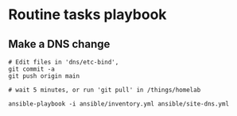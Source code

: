 Routine tasks playbook
======================


Make a DNS change
-----------------

```
# Edit files in 'dns/etc-bind', 
git commit -a
git push origin main

# wait 5 minutes, or run 'git pull' in /things/homelab

ansible-playbook -i ansible/inventory.yml ansible/site-dns.yml
```




